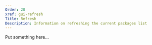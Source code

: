 ```yaml
---
Order: 20
xref: gui-refresh
Title: Refresh
Description: Information on refreshing the current packages list
---
```


Put something here...
